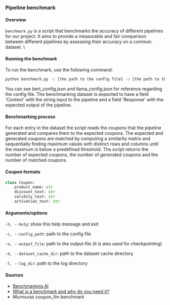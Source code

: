 ### Pipeline benchmark
#### Overview
`benchmark.py` is a script that benchmarks the accuracy of different pipelines for our project. It aims to provide a measurable and fair comparison between different pipelines by assessing their accuracy on a common dataset. \


#### Running the benchmark
To run the benchmark, use the following command: 
```bash
python benchmark.py -c [the path to the config file] -o [the path to the output file]
```

You can see bert_config.json and llama_config.json for reference regarding the config file. The benchmarking dataset is expected to have a field 'Context' with the string input to the pipeline and a field 'Response' with the expected output of the pipeline.

#### Benchmarking process
For each entry in the dataset the script reads the coupons that the pipeline generated and compares them to the expected coupons. The expected and generated coupons are matched by computing a similarity matrix and sequentially finding maximum values with distinct rows and columns until the maximum is below a predefined threshold. The script returns the number of expected coupons, the number of generated coupons and the number of matched coupons.

#### Coupon formats 
```python
class Coupon:
    product_name: str
    discount_text: str
    validity_text: str
    activation_text: str
```

#### Arguments/options
`-h, --help`: show this help message and exit

`-c, --config_path`: path to the config file

`-o, --output_file`: path to the output file (it is also used for checkpointing)

`-d, --dataset_cache_dir`: path to the dataset cache directory

`-l, --log_dir`: path to the log directory
  
#### Sources 
- [Benchmarking AI](https://mlsysbook.ai/contents/core/benchmarking/benchmarking.html)
- [What is a benchmark and why do you need it?](https://www.mim.ai/what-is-a-benchmark-and-why-do-you-need-it/)
- Murmuras coupon_llm benchmark 
